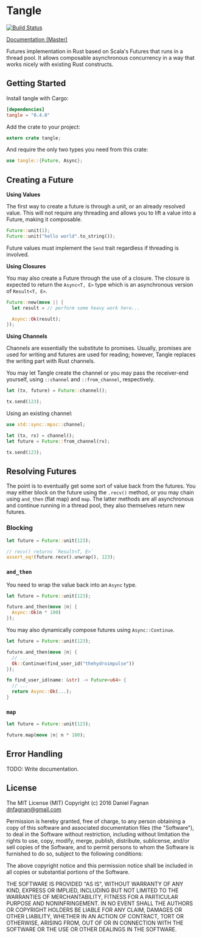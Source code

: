 # Tangle

[![Build Status](https://travis-ci.org/thehydroimpulse/tangle.svg?branch=master)](https://travis-ci.org/thehydroimpulse/tangle)

[Documentation (Master)](http://thehydroimpulse.github.io/tangle)

Futures implementation in Rust based on Scala's Futures that runs in a thread pool. It allows composable asynchronous concurrency in a way that works nicely with existing Rust constructs.

## Getting Started

Install tangle with Cargo:

```toml
[dependencies]
tangle = "0.4.0"
```

Add the crate to your project:

```rust
extern crate tangle;
```

And require the only two types you need from this crate:

```rust
use tangle::{Future, Async};
```

## Creating a Future

**Using Values**

The first way to create a future is through a unit, or an already resolved value. This will not require any threading and allows you to lift a value into a Future, making it composable.

```rust
Future::unit(1);
Future::unit("hello world".to_string());
```

Future values must implement the `Send` trait regardless if threading is involved.

**Using Closures**

You may also create a Future through the use of a closure. The closure is expected to return the `Async<T, E>` type which is an asynchronous version of `Result<T, E>`.

```rust
Future::new(move || {
  let result = // perform some heavy work here...

  Async::Ok(result);
});
```

**Using Channels**

Channels are essentially the substitute to promises. Usually, promises are used for writing and futures are used for reading; however, Tangle replaces the writing part with Rust channels.

You may let Tangle create the channel or you may pass the receiver-end yourself, using `::channel` and `::from_channel`, respectively.

```rust
let (tx, future) = Future::channel();

tx.send(123);
```

Using an existing channel:

```rust
use std::sync::mpsc::channel;

let (tx, rx) = channel();
let future = Future::from_channel(rx);

tx.send(123);
```

## Resolving Futures

The point is to eventually get some sort of value back from the futures. You may either block on the future using the `.recv()` method, or you may chain using `and_then` (flat map) and `map`. The latter methods are all asynchronous and continue running in a thread pool, they also themselves return new futures.

### Blocking

```rust
let future = Future::unit(123);

// recv() returns `Result<T, E>`
assert_eq!(future.recv().unwrap(), 123);
```

### `and_then`

You need to wrap the value back into an `Async` type.

```rust
let future = Future::unit(123);

future.and_then(move |n| {
  Async::Ok(n * 100)
});
```

You may also dynamically compose futures using `Async::Continue`.

```rust
let future = Future::unit(123);

future.and_then(move |n| {
  // ...
  Ok::Continue(find_user_id("thehydroimpulse"))
});

fn find_user_id(name: &str) -> Future<u64> {
  // ...
  return Async::Ok(...);
}
```

### `map`

```rust
let future = Future::unit(123);

future.map(move |n| n * 100);
```

## Error Handling

TODO: Write documentation.

## License

The MIT License (MIT)
Copyright (c) 2016 Daniel Fagnan <dnfagnan@gmail.com>

Permission is hereby granted, free of charge, to any person obtaining a copy of this software and associated documentation files (the "Software"), to deal in the Software without restriction, including without limitation the rights to use, copy, modify, merge, publish, distribute, sublicense, and/or sell copies of the Software, and to permit persons to whom the Software is furnished to do so, subject to the following conditions:

The above copyright notice and this permission notice shall be included in all copies or substantial portions of the Software.

THE SOFTWARE IS PROVIDED "AS IS", WITHOUT WARRANTY OF ANY KIND, EXPRESS OR IMPLIED, INCLUDING BUT NOT LIMITED TO THE WARRANTIES OF MERCHANTABILITY, FITNESS FOR A PARTICULAR PURPOSE AND NONINFRINGEMENT. IN NO EVENT SHALL THE AUTHORS OR COPYRIGHT HOLDERS BE LIABLE FOR ANY CLAIM, DAMAGES OR OTHER LIABILITY, WHETHER IN AN ACTION OF CONTRACT, TORT OR OTHERWISE, ARISING FROM, OUT OF OR IN CONNECTION WITH THE SOFTWARE OR THE USE OR OTHER DEALINGS IN THE SOFTWARE.
